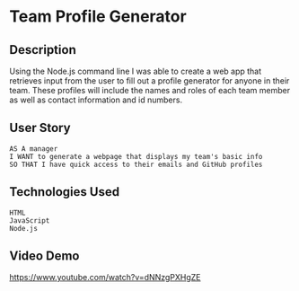 # Team Profile Generator

## Description
Using the Node.js command line I was able to create a web app that retrieves input from the user to fill out a profile generator for anyone in their team. These profiles will include the names and roles of each team member as well as contact information and id numbers.

## User Story

```
AS A manager
I WANT to generate a webpage that displays my team's basic info
SO THAT I have quick access to their emails and GitHub profiles
```

## Technologies Used
```
HTML
JavaScript
Node.js
```

## Video Demo
https://www.youtube.com/watch?v=dNNzgPXHgZE
